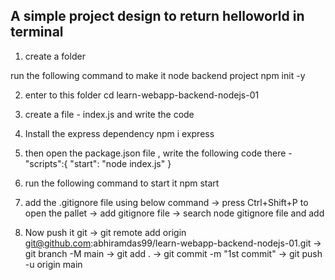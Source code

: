 ## A simple project design to return helloworld in terminal 

1. create a folder <learn-webapp-backend-nodejs-01>

run the following command to  make it node backend project
npm init -y 

2.  enter to this folder 
cd learn-webapp-backend-nodejs-01 

3) create a file  - index.js and write the code 

4) Install the express dependency 
npm i express

5) then open the package.json file , write the following code there - 
"scripts":{
    "start": "node index.js"
}

6) run the following command to start it 
npm start 

7) add the .gitignore file using below command 
  -> press Ctrl+Shift+P to open the pallet
  -> add gitignore file 
  -> search node gitignore file and add 

8) Now push it git 
  -> git remote add origin git@github.com:abhiramdas99/learn-webapp-backend-nodejs-01.git
  -> git branch -M main
  -> git add .
  -> git commit -m "1st commit"
  -> git push -u origin main


